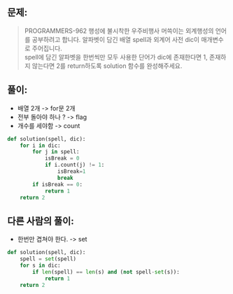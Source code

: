 ## 문제:
> PROGRAMMERS-962 행성에 불시착한 우주비행사 머쓱이는 외계행성의 언어를 공부하려고 합니다.   알파벳이 담긴 배열 spell과 외계어 사전 dic이 매개변수로 주어집니다.   
 spell에 담긴 알파벳을 한번씩만 모두 사용한 단어가 dic에 존재한다면 1, 존재하지 않는다면 2를 return하도록 solution 함수를 완성해주세요.

## 풀이:
- 배열 2개 -> for문 2개
- 전부 돌아야 하나 ? -> flag
- 개수를 세야함 -> count 

```python
def solution(spell, dic):        
    for i in dic:        
        for j in spell:                       
            isBreak = 0 
            if i.count(j) != 1:                
                isBreak=1
                break
        if isBreak == 0:
            return 1
    return 2
```

## 다른 사람의 풀이:

- 한번만 겹쳐야 한다. -> set

```python
def solution(spell, dic):
    spell = set(spell)
    for s in dic:
        if len(spell) == len(s) and (not spell-set(s)):            
            return 1
    return 2
```